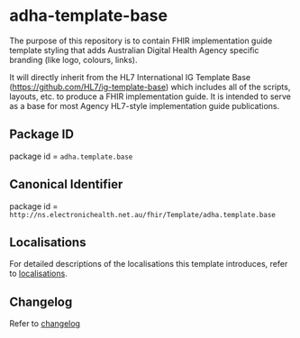 # adha-template-base
The purpose of this repository is to contain FHIR implementation guide template styling that adds Australian Digital Health Agency specific branding (like logo, colours, links).  

It will directly inherit from the HL7 International IG Template Base (https://github.com/HL7/ig-template-base) which includes all of the scripts, layouts, etc. to produce a FHIR implementation guide. It is intended to serve as a base for most Agency HL7-style implementation guide publications.

## Package ID
package id = `adha.template.base`

## Canonical Identifier
package id = `http://ns.electronichealth.net.au/fhir/Template/adha.template.base`

## Localisations
For detailed descriptions of the localisations this template introduces, refer to [localisations](localisations.md).

## Changelog
Refer to [changelog](CHANGELOG.md)